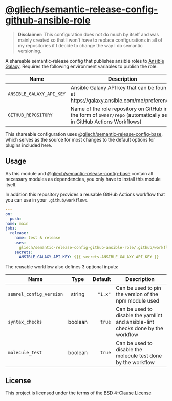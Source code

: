 # [@gliech/semantic-release-config-github-ansible-role][1]

> **Disclaimer:** This configuration does not do much by itself and was mainly
> created so that I won't have to replace configurations in all of my
> repositories if I decide to change the way I do semantic versioning.

A shareable semantic-release config that publishes ansible roles to
[Ansible Galaxy][3]. Requires the following environment variables to publish
the role:

| Name                     | Description                                                                                                       |                                        
| ------------------------ | ----------------------------------------------------------------------------------------------------------------- |
| `ANSIBLE_GALAXY_API_KEY` | Ansible Galaxy API key that can be found at <https://galaxy.ansible.com/me/preferences>                           |
| `GITHUB_REPOSITORY`      | Name of the role repository on GitHub in the form of `owner/repo` (automatically set in GitHub Actions Workflows) |

This shareable configuration uses [@gliech/semantic-release-config-base][2],
which serves as the source for most changes to the default options for plugins
included here.

## Usage

As this module and [@gliech/semantic-release-config-base][2] contain all
necessary modules as dependencies, you only have to install this module itself.

In addition this repository provides a reusable GitHub Actions workflow that you
can use in your `.github/workflows`. 

```yaml
---
on:
  push:
name: main
jobs:
  release:
    name: test & release
    uses:
      gliech/semantic-release-config-github-ansible-role/.github/workflows/test_release.yml@v1
    secrets:
      ANSIBLE_GALAXY_API_KEY: ${{ secrets.ANSIBLE_GALAXY_API_KEY }}
```

The reusable workflow also defines 3 optional inputs:

| Name                     | Type    | Default | Description                                                                      |                                        
| ------------------------ | :-----: | ------: | -------------------------------------------------------------------------------- |
| `semrel_config_version`  | string  | `"1.x"` | Can be used to pin the version of the npm module used                            |
| `syntax_checks`          | boolean | `true`  | Can be used to disable the yamllint and ansible-lint checks done by the workflow |
| `molecule_test`          | boolean | `true`  | Can be used to disable the molecule test done by the workflow                    |

## License

This project is licensed under the terms of the [BSD 4-Clause License](LICENSE)

[1]: https://www.npmjs.com/package/@gliech/semantic-release-config-github-ansible-role
[2]: https://www.npmjs.com/package/@gliech/semantic-release-config-base
[3]: https://galaxy.ansible.com/
